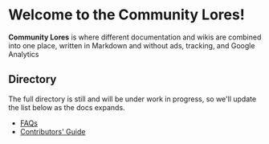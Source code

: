 # Welcome to the Community Lores!

**Community Lores** is where different documentation and wikis are combined into
one place, written in Markdown and without ads, tracking, and Google Analytics

## Directory

The full directory is still and will be under work in progress, so we'll update the list below as the docs expands.

* [FAQs](faqs)
* [Contributors' Guide](controibutors-guide/index.md)
